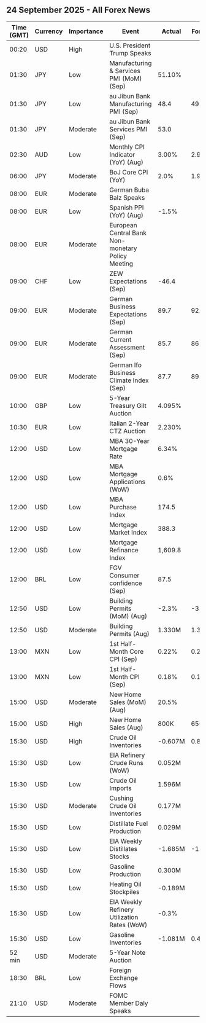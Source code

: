 ## 24 September 2025 - All Forex News

| Time (GMT) | Currency | Importance | Event | Actual | Forecast | Previous |
|------|----------|------------|-------|--------|----------|----------|
| 00:20 | USD | High | U.S. President Trump Speaks |  |  |  |
| 01:30 | JPY | Low | Manufacturing & Services PMI (MoM) (Sep) | 51.10% |  | 52.00% |
| 01:30 | JPY | Low | au Jibun Bank Manufacturing PMI (Sep) | 48.4 | 49.5 | 49.7 |
| 01:30 | JPY | Moderate | au Jibun Bank Services PMI (Sep) | 53.0 |  | 53.1 |
| 02:30 | AUD | Low | Monthly CPI Indicator (YoY) (Aug) | 3.00% | 2.90% | 2.80% |
| 06:00 | JPY | Moderate | BoJ Core CPI (YoY) | 2.0% | 1.9% | 2.0% |
| 08:00 | EUR | Moderate | German Buba Balz Speaks |  |  |  |
| 08:00 | EUR | Low | Spanish PPI (YoY) (Aug) | -1.5% |  | 0.4% |
| 08:00 | EUR | Moderate | European Central Bank Non-monetary Policy Meeting |  |  |  |
| 09:00 | CHF | Low | ZEW Expectations (Sep) | -46.4 |  | -53.8 |
| 09:00 | EUR | Moderate | German Business Expectations (Sep) | 89.7 | 92.0 | 91.4 |
| 09:00 | EUR | Moderate | German Current Assessment (Sep) | 85.7 | 86.5 | 86.4 |
| 09:00 | EUR | Moderate | German Ifo Business Climate Index (Sep) | 87.7 | 89.3 | 88.9 |
| 10:00 | GBP | Low | 5-Year Treasury Gilt Auction | 4.095% |  | 4.022% |
| 10:30 | EUR | Low | Italian 2-Year CTZ Auction | 2.230% |  | 2.200% |
| 12:00 | USD | Low | MBA 30-Year Mortgage Rate | 6.34% |  | 6.39% |
| 12:00 | USD | Low | MBA Mortgage Applications (WoW) | 0.6% |  | 29.7% |
| 12:00 | USD | Low | MBA Purchase Index | 174.5 |  | 174.0 |
| 12:00 | USD | Low | Mortgage Market Index | 388.3 |  | 386.1 |
| 12:00 | USD | Low | Mortgage Refinance Index | 1,609.8 |  | 1,596.7 |
| 12:00 | BRL | Low | FGV Consumer confidence (Sep) | 87.5 |  | 86.2 |
| 12:50 | USD | Low | Building Permits (MoM) (Aug) | -2.3% | -3.7% | -2.2% |
| 12:50 | USD | Moderate | Building Permits (Aug) | 1.330M | 1.312M | 1.362M |
| 13:00 | MXN | Low | 1st Half-Month Core CPI (Sep) | 0.22% | 0.20% | 0.09% |
| 13:00 | MXN | Low | 1st Half-Month CPI (Sep) | 0.18% | 0.19% | -0.02% |
| 15:00 | USD | Moderate | New Home Sales (MoM) (Aug) | 20.5% |  | -1.8% |
| 15:00 | USD | High | New Home Sales (Aug) | 800K | 650K | 664K |
| 15:30 | USD | High | Crude Oil Inventories | -0.607M | 0.800M | -9.285M |
| 15:30 | USD | Low | EIA Refinery Crude Runs (WoW) | 0.052M |  | -0.394M |
| 15:30 | USD | Low | Crude Oil Imports | 1.596M |  | -3.111M |
| 15:30 | USD | Moderate | Cushing Crude Oil Inventories | 0.177M |  | -0.296M |
| 15:30 | USD | Low | Distillate Fuel Production | 0.029M |  | -0.274M |
| 15:30 | USD | Low | EIA Weekly Distillates Stocks | -1.685M | -1.500M | 4.046M |
| 15:30 | USD | Low | Gasoline Production | 0.300M |  | -0.180M |
| 15:30 | USD | Low | Heating Oil Stockpiles | -0.189M |  | 0.670M |
| 15:30 | USD | Low | EIA Weekly Refinery Utilization Rates (WoW) | -0.3% |  | -1.6% |
| 15:30 | USD | Low | Gasoline Inventories | -1.081M | 0.400M | -2.347M |
| 52 min | USD | Moderate | 5-Year Note Auction |  |  | 3.724% |
| 18:30 | BRL | Low | Foreign Exchange Flows |  |  | -0.163B |
| 21:10 | USD | Moderate | FOMC Member Daly Speaks |  |  |  |
